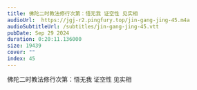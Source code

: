 ```yaml
---
title: 佛陀二时教法修行次第：悟无我 证空性 见实相
audioUrl:  https://jgj-r2.pingfury.top/jin-gang-jing-45.m4a
audioSubtitleUrl: /subtitles/jin-gang-jing-45.vtt
pubDate: Sep 29 2024
duration: 0:20:11.136000
size: 19439
cover: ""
index: 45
---
```

佛陀二时教法修行次第：悟无我 证空性 见实相